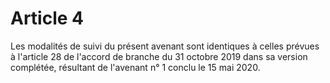 # Article 4

  
Les modalités de suivi du présent avenant sont identiques à celles prévues à l'article 28 de l'accord de branche du 31 octobre 2019 dans sa version complétée, résultant de l'avenant n° 1 conclu le 15 mai 2020.

